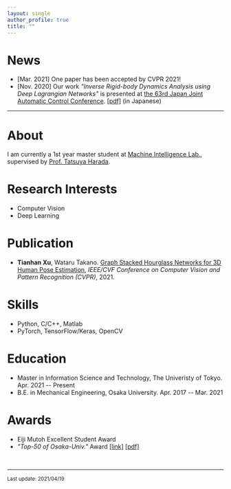 ```yaml
---
layout: single
author_profile: true
title: ""
---
```


# News
  - [Mar. 2021] One paper has been accepted by CVPR 2021!
  - [Nov. 2020] Our work *"Inverse Rigid-body Dynamics Analysis using Deep Lagrangian Networks"* is presented at [the 63rd Japan Joint Automatic Control Conference](https://www.sice.jp/rengo63/). [[pdf]](/pdf/2G1-2.pdf) (in Japanese)

---

# About
  I am currently a 1st year master student at [Machine Intelligence Lab.](https://www.mi.t.u-tokyo.ac.jp/en/), supervised by [Prof. Tatsuya Harada](https://www.mi.t.u-tokyo.ac.jp/harada/).

# Research Interests
  - Computer Vision
  - Deep Learning

# Publication
  - **Tianhan Xu**, Wataru Takano. [Graph Stacked Hourglass Networks for 3D Human Pose Estimation](https://arxiv.org/abs/2103.16385), *IEEE/CVF Conference on Computer Vision and Pattern Recognition (CVPR)*, 2021.

# Skills
  - Python, C/C++, Matlab
  - PyTorch, TensorFlow/Keras, OpenCV

# Education
  - Master in Information Science and Technology, The Univeristy of Tokyo. Apr. 2021 -- Present
  - B.E. in Mechanical Engineering, Osaka University. Apr. 2017 -- Mar. 2021

# Awards
  - Eiji Mutoh Excellent Student Award
  - *"Top-50 of Osaka-Univ."* Award [[link]](https://www.celas.osaka-u.ac.jp/top-50-of-osaka-univ/) [[pdf]](https://www.celas.osaka-u.ac.jp/wp-content/uploads/2019/01/h30_prize_recipients.pdf)

<br>

---
<sup>Last update: 2021/04/19